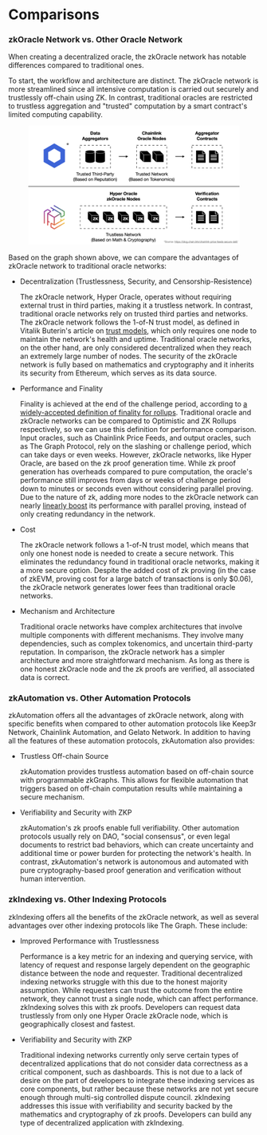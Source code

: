 # Comparisons

### zkOracle Network vs. Other Oracle Network

When creating a decentralized oracle, the zkOracle network has notable differences compared to traditional ones.

To start, the workflow and architecture are distinct. The zkOracle network is more streamlined since all intensive computation is carried out securely and trustlessly off-chain using ZK. In contrast, traditional oracles are restricted to trustless aggregation and "trusted" computation by a smart contract's limited computing capability.

<figure><img src="../.gitbook/assets/截屏2023-02-16 下午3.37.27.png" alt=""><figcaption></figcaption></figure>

Based on the graph shown above, we can compare the advantages of zkOracle network to traditional oracle networks:

*   Decentralization (Trustlessness, Security, and Censorship-Resistence)

    The zkOracle network, Hyper Oracle, operates without requiring external trust in third parties, making it a trustless network. In contrast, traditional oracle networks rely on trusted third parties and networks. The zkOracle network follows the 1-of-N trust model, as defined in Vitalik Buterin's article on [trust models](https://vitalik.ca/general/2020/08/20/trust.html), which only requires one node to maintain the network's health and uptime. Traditional oracle networks, on the other hand, are only considered decentralized when they reach an extremely large number of nodes. The security of the zkOracle network is fully based on mathematics and cryptography and it inherits its security from Ethereum, which serves as its data source.
*   Performance and Finality

    Finality is achieved at the end of the challenge period, according to [a widely-accepted definition of finality for rollups](https://twitter.com/norswap/status/1613329330410504193). Traditional oracle and zkOracle networks can be compared to Optimistic and ZK Rollups respectively, so we can use this definition for performance comparison. Input oracles, such as Chainlink Price Feeds, and output oracles, such as The Graph Protocol, rely on the slashing or challenge period, which can take days or even weeks. However, zkOracle networks, like Hyper Oracle, are based on the zk proof generation time. While zk proof generation has overheads compared to pure computation, the oracle's performance still improves from days or weeks of challenge period down to minutes or seconds even without considering parallel proving. Due to the nature of zk, adding more nodes to the zkOracle network can nearly [linearly boost](https://twitter.com/toghrulmaharram/status/1629356500555628546) its performance with parallel proving, instead of only creating redundancy in the network.
*   Cost

    The zkOracle network follows a 1-of-N trust model, which means that only one honest node is needed to create a secure network. This eliminates the redundancy found in traditional oracle networks, making it a more secure option. Despite the added cost of zk proving (in the case of zkEVM, proving cost for a large batch of transactions is only $0.06), the zkOracle network generates lower fees than traditional oracle networks.
*   Mechanism and Architecture

    Traditional oracle networks have complex architectures that involve multiple components with different mechanisms. They involve many dependencies, such as complex tokenomics, and uncertain third-party reputation. In comparison, the zkOracle network has a simpler architecture and more straightforward mechanism. As long as there is one honest zkOracle node and the zk proofs are verified, all associated data is correct.

### zkAutomation vs. Other Automation Protocols

zkAutomation offers all the advantages of zkOracle network, along with specific benefits when compared to other automation protocols like Keep3r Network, Chainlink Automation, and Gelato Network. In addition to having all the features of these automation protocols, zkAutomation also provides:

*   Trustless Off-chain Source

    zkAutomation provides trustless automation based on off-chain source with programmable zkGraphs. This allows for flexible automation that triggers based on off-chain computation results while maintaining a secure mechanism.
*   Verifiability and Security with ZKP

    zkAutomation's zk proofs enable full verifiability. Other automation protocols usually rely on DAO, "social consensus", or even legal documents to restrict bad behaviors, which can create uncertainty and additional time or power burden for protecting the network's health. In contrast, zkAutomation's network is autonomous and automated with pure cryptography-based proof generation and verification without human intervention.

### zkIndexing vs. Other Indexing Protocols

zkIndexing offers all the benefits of the zkOracle network, as well as several advantages over other indexing protocols like The Graph. These include:

*   Improved Performance with Trustlessness

    Performance is a key metric for an indexing and querying service, with latency of request and response largely dependent on the geographic distance between the node and requester. Traditional decentralized indexing networks struggle with this due to the honest majority assumption. While requesters can trust the outcome from the entire network, they cannot trust a single node, which can affect performance. zkIndexing solves this with zk proofs. Developers can request data trustlessly from only one Hyper Oracle zkOracle node, which is geographically closest and fastest.
*   Verifiability and Security with ZKP

    Traditional indexing networks currently only serve certain types of decentralized applications that do not consider data correctness as a critical component, such as dashboards. This is not due to a lack of desire on the part of developers to integrate these indexing services as core components, but rather because these networks are not yet secure enough through multi-sig controlled dispute council. zkIndexing addresses this issue with verifiability and security backed by the mathematics and cryptography of zk proofs. Developers can build any type of decentralized application with zkIndexing.
